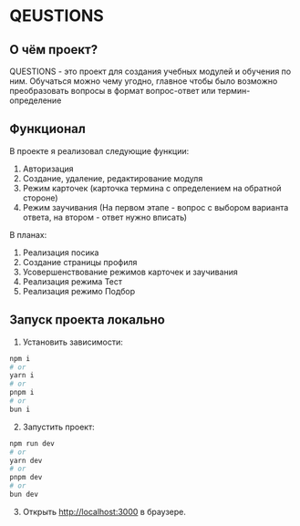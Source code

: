 # QEUSTIONS

## О чём проект?

QUESTIONS - это проект для создания учебных модулей и обучения по ним. Обучаться можно чему угодно, главное чтобы было возможно преобразовать вопросы в формат вопрос-ответ или термин-определение

## Функционал

В проекте я реализовал следующие функции:

1. Авторизация
2. Создание, удаление, редактирование модуля
3. Режим карточек (карточка термина с определением на обратной стороне)
4. Режим заучивания (На первом этапе - вопрос с выбором варианта ответа, на втором - ответ нужно вписать)

В планах:

1. Реализация посика
2. Создание страницы профиля
3. Усовершенствование режимов карточек и заучивания
4. Реализация режима Тест
5. Реализация режимо Подбор

## Запуск проекта локально

1. Установить зависимости:

```bash
npm i
# or
yarn i
# or
pnpm i
# or
bun i
```

2. Запустить проект:

```bash
npm run dev
# or
yarn dev
# or
pnpm dev
# or
bun dev
```

3. Открыть [http://localhost:3000](http://localhost:3000) в браузере.
